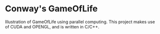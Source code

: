# Conway's GameOfLife
Illustration of GameOfLife using parallel computing. This project makes use of CUDA and OPENGL, and is written in C/C++.




